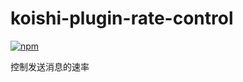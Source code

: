 # koishi-plugin-rate-control

[![npm](https://img.shields.io/npm/v/koishi-plugin-rate-control?style=flat-square)](https://www.npmjs.com/package/koishi-plugin-rate-control)

控制发送消息的速率
